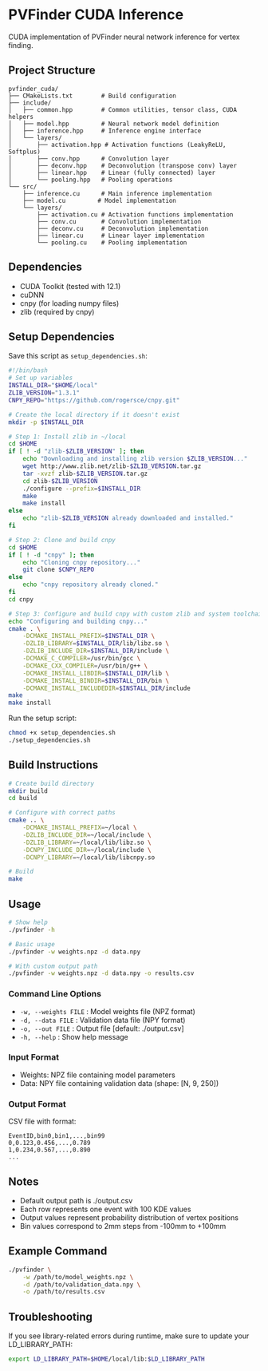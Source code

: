 # PVFinder CUDA Inference

CUDA implementation of PVFinder neural network inference for vertex finding.

## Project Structure
```
pvfinder_cuda/
├── CMakeLists.txt        # Build configuration
├── include/
│   ├── common.hpp        # Common utilities, tensor class, CUDA helpers
│   ├── model.hpp         # Neural network model definition
│   ├── inference.hpp     # Inference engine interface
│   └── layers/
│       ├── activation.hpp # Activation functions (LeakyReLU, Softplus)
│       ├── conv.hpp      # Convolution layer
│       ├── deconv.hpp    # Deconvolution (transpose conv) layer
│       ├── linear.hpp    # Linear (fully connected) layer
│       └── pooling.hpp   # Pooling operations
└── src/
    ├── inference.cu      # Main inference implementation
    ├── model.cu         # Model implementation
    └── layers/
        ├── activation.cu # Activation functions implementation
        ├── conv.cu       # Convolution implementation
        ├── deconv.cu     # Deconvolution implementation
        ├── linear.cu     # Linear layer implementation
        └── pooling.cu    # Pooling implementation
```

## Dependencies
- CUDA Toolkit (tested with 12.1)
- cuDNN
- cnpy (for loading numpy files)
- zlib (required by cnpy)

## Setup Dependencies

Save this script as `setup_dependencies.sh`:
```bash
#!/bin/bash
# Set up variables
INSTALL_DIR="$HOME/local"
ZLIB_VERSION="1.3.1"
CNPY_REPO="https://github.com/rogersce/cnpy.git"

# Create the local directory if it doesn't exist
mkdir -p $INSTALL_DIR

# Step 1: Install zlib in ~/local
cd $HOME
if [ ! -d "zlib-$ZLIB_VERSION" ]; then
    echo "Downloading and installing zlib version $ZLIB_VERSION..."
    wget http://www.zlib.net/zlib-$ZLIB_VERSION.tar.gz
    tar -xvzf zlib-$ZLIB_VERSION.tar.gz
    cd zlib-$ZLIB_VERSION
    ./configure --prefix=$INSTALL_DIR
    make
    make install
else
    echo "zlib-$ZLIB_VERSION already downloaded and installed."
fi

# Step 2: Clone and build cnpy
cd $HOME
if [ ! -d "cnpy" ]; then
    echo "Cloning cnpy repository..."
    git clone $CNPY_REPO
else
    echo "cnpy repository already cloned."
fi
cd cnpy

# Step 3: Configure and build cnpy with custom zlib and system toolchain
echo "Configuring and building cnpy..."
cmake . \
    -DCMAKE_INSTALL_PREFIX=$INSTALL_DIR \
    -DZLIB_LIBRARY=$INSTALL_DIR/lib/libz.so \
    -DZLIB_INCLUDE_DIR=$INSTALL_DIR/include \
    -DCMAKE_C_COMPILER=/usr/bin/gcc \
    -DCMAKE_CXX_COMPILER=/usr/bin/g++ \
    -DCMAKE_INSTALL_LIBDIR=$INSTALL_DIR/lib \
    -DCMAKE_INSTALL_BINDIR=$INSTALL_DIR/bin \
    -DCMAKE_INSTALL_INCLUDEDIR=$INSTALL_DIR/include
make
make install
```

Run the setup script:
```bash
chmod +x setup_dependencies.sh
./setup_dependencies.sh
```

## Build Instructions
```bash
# Create build directory
mkdir build
cd build

# Configure with correct paths
cmake .. \
    -DCMAKE_INSTALL_PREFIX=~/local \
    -DZLIB_INCLUDE_DIR=~/local/include \
    -DZLIB_LIBRARY=~/local/lib/libz.so \
    -DCNPY_INCLUDE_DIR=~/local/include \
    -DCNPY_LIBRARY=~/local/lib/libcnpy.so

# Build
make
```

## Usage
```bash
# Show help
./pvfinder -h

# Basic usage
./pvfinder -w weights.npz -d data.npy

# With custom output path
./pvfinder -w weights.npz -d data.npy -o results.csv
```

### Command Line Options
- `-w, --weights FILE` : Model weights file (NPZ format)
- `-d, --data FILE`    : Validation data file (NPY format)
- `-o, --out FILE`     : Output file [default: ./output.csv]
- `-h, --help`         : Show help message

### Input Format
- Weights: NPZ file containing model parameters
- Data: NPY file containing validation data (shape: [N, 9, 250])

### Output Format
CSV file with format:
```
EventID,bin0,bin1,...,bin99
0,0.123,0.456,...,0.789
1,0.234,0.567,...,0.890
...
```

## Notes
- Default output path is ./output.csv
- Each row represents one event with 100 KDE values
- Output values represent probability distribution of vertex positions
- Bin values correspond to 2mm steps from -100mm to +100mm

## Example Command
```bash
./pvfinder \
    -w /path/to/model_weights.npz \
    -d /path/to/validation_data.npy \
    -o /path/to/results.csv
```

## Troubleshooting
If you see library-related errors during runtime, make sure to update your LD_LIBRARY_PATH:
```bash
export LD_LIBRARY_PATH=$HOME/local/lib:$LD_LIBRARY_PATH
```